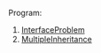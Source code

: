 Program:
1. [InterfaceProblem](InterfaceProblem.java)
2. [MultipleInheritance](MultipleInheritance.java)

